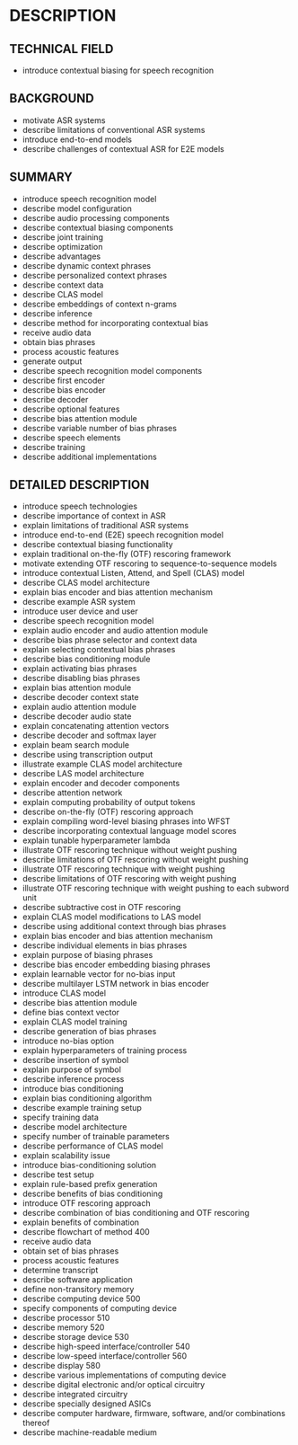 # DESCRIPTION

## TECHNICAL FIELD

- introduce contextual biasing for speech recognition

## BACKGROUND

- motivate ASR systems
- describe limitations of conventional ASR systems
- introduce end-to-end models
- describe challenges of contextual ASR for E2E models

## SUMMARY

- introduce speech recognition model
- describe model configuration
- describe audio processing components
- describe contextual biasing components
- describe joint training
- describe optimization
- describe advantages
- describe dynamic context phrases
- describe personalized context phrases
- describe context data
- describe CLAS model
- describe embeddings of context n-grams
- describe inference
- describe method for incorporating contextual bias
- receive audio data
- obtain bias phrases
- process acoustic features
- generate output
- describe speech recognition model components
- describe first encoder
- describe bias encoder
- describe decoder
- describe optional features
- describe bias attention module
- describe variable number of bias phrases
- describe speech elements
- describe training
- describe additional implementations

## DETAILED DESCRIPTION

- introduce speech technologies
- describe importance of context in ASR
- explain limitations of traditional ASR systems
- introduce end-to-end (E2E) speech recognition model
- describe contextual biasing functionality
- explain traditional on-the-fly (OTF) rescoring framework
- motivate extending OTF rescoring to sequence-to-sequence models
- introduce contextual Listen, Attend, and Spell (CLAS) model
- describe CLAS model architecture
- explain bias encoder and bias attention mechanism
- describe example ASR system
- introduce user device and user
- describe speech recognition model
- explain audio encoder and audio attention module
- describe bias phrase selector and context data
- explain selecting contextual bias phrases
- describe bias conditioning module
- explain activating bias phrases
- describe disabling bias phrases
- explain bias attention module
- describe decoder context state
- explain audio attention module
- describe decoder audio state
- explain concatenating attention vectors
- describe decoder and softmax layer
- explain beam search module
- describe using transcription output
- illustrate example CLAS model architecture
- describe LAS model architecture
- explain encoder and decoder components
- describe attention network
- explain computing probability of output tokens
- describe on-the-fly (OTF) rescoring approach
- explain compiling word-level biasing phrases into WFST
- describe incorporating contextual language model scores
- explain tunable hyperparameter lambda
- illustrate OTF rescoring technique without weight pushing
- describe limitations of OTF rescoring without weight pushing
- illustrate OTF rescoring technique with weight pushing
- describe limitations of OTF rescoring with weight pushing
- illustrate OTF rescoring technique with weight pushing to each subword unit
- describe subtractive cost in OTF rescoring
- explain CLAS model modifications to LAS model
- describe using additional context through bias phrases
- explain bias encoder and bias attention mechanism
- describe individual elements in bias phrases
- explain purpose of biasing phrases
- describe bias encoder embedding biasing phrases
- explain learnable vector for no-bias input
- describe multilayer LSTM network in bias encoder
- introduce CLAS model
- describe bias attention module
- define bias context vector
- explain CLAS model training
- describe generation of bias phrases
- introduce no-bias option
- explain hyperparameters of training process
- describe insertion of </bias> symbol
- explain purpose of </bias> symbol
- describe inference process
- introduce bias conditioning
- explain bias conditioning algorithm
- describe example training setup
- specify training data
- describe model architecture
- specify number of trainable parameters
- describe performance of CLAS model
- explain scalability issue
- introduce bias-conditioning solution
- describe test setup
- explain rule-based prefix generation
- describe benefits of bias conditioning
- introduce OTF rescoring approach
- describe combination of bias conditioning and OTF rescoring
- explain benefits of combination
- describe flowchart of method 400
- receive audio data
- obtain set of bias phrases
- process acoustic features
- determine transcript
- describe software application
- define non-transitory memory
- describe computing device 500
- specify components of computing device
- describe processor 510
- describe memory 520
- describe storage device 530
- describe high-speed interface/controller 540
- describe low-speed interface/controller 560
- describe display 580
- describe various implementations of computing device
- describe digital electronic and/or optical circuitry
- describe integrated circuitry
- describe specially designed ASICs
- describe computer hardware, firmware, software, and/or combinations thereof
- describe machine-readable medium

